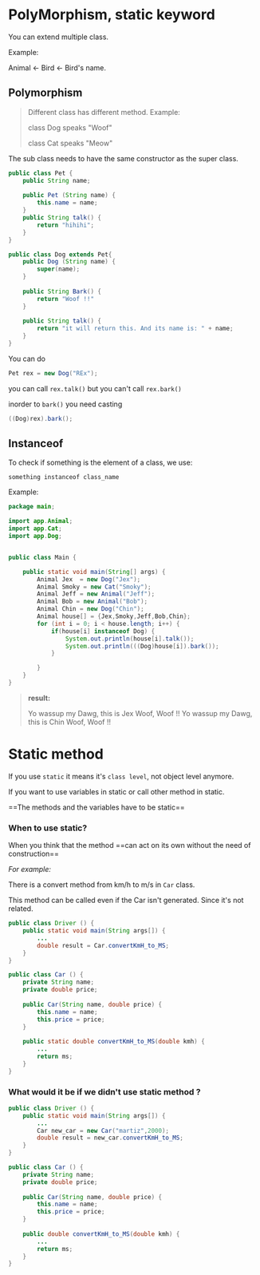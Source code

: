 # PolyMorphism, static keyword

You can extend multiple class.

Example:

Animal <- Bird <- Bird's name.



## Polymorphism

> Different class has different method. Example:
>
> class Dog speaks "Woof"
>
> class Cat speaks "Meow"

The sub class needs to have the same constructor as the super class.

```java
public class Pet {
    public String name;
    
    public Pet (String name) {
        this.name = name;
    }
    public String talk() {
        return "hihihi";
    }
}
```

```java
public class Dog extends Pet{
    public Dog (String name) {
        super(name);
    }
    
    public String Bark() {
        return "Woof !!"
    }
    
    public String talk() {
        return "it will return this. And its name is: " + name;
    }
}
```

You can do

```java
Pet rex = new Dog("REx");
```

you can call `rex.talk()` but you can't call `rex.bark()`

inorder to `bark()` you need casting

```java
((Dog)rex).bark();
```



## Instanceof

To check if something is the element of a class, we use:

`something instanceof class_name`

Example:

```java
package main;

import app.Animal;
import app.Cat;
import app.Dog;


public class Main {

    public static void main(String[] args) {
        Animal Jex  = new Dog("Jex");
        Animal Smoky = new Cat("Smoky");
        Animal Jeff = new Animal("Jeff");
        Animal Bob = new Animal("Bob");
        Animal Chin = new Dog("Chin");
        Animal house[] = {Jex,Smoky,Jeff,Bob,Chin};
        for (int i = 0; i < house.length; i++) {
            if(house[i] instanceof Dog) {
                System.out.println(house[i].talk());
                System.out.println(((Dog)house[i]).bark());
            }

        }
    }
}

```

>**result:**
>
>Yo wassup my Dawg, this is Jex
>Woof, Woof !!
>Yo wassup my Dawg, this is Chin
>Woof, Woof !!

# Static method

If you use `static` it means it's `class level`, not object level anymore.

If you want to use variables in static or call other method in static.

==The methods and the variables have to be static==

### When to use static? 

When you think that the method ==can act on its own without the need of construction==

*For example:*

There is a convert method from km/h to m/s in `Car` class.

This method can be called even if the Car isn't generated. Since it's not related.

```java
public class Driver () {
    public static void main(String args[]) {
        ...
        double result = Car.convertKmH_to_MS;
    }
}

public class Car () {
    private String name;
    private double price;
    
    public Car(String name, double price) {
        this.name = name;
        this.price = price;
    }
    
    public static double convertKmH_to_MS(double kmh) {
        ...
 		return ms;
    }
}
```

### What would it be if we didn't use static method ?

```java
public class Driver () {
    public static void main(String args[]) {
        ...
        Car new_car = new Car("martiz",2000);
        double result = new_car.convertKmH_to_MS;
    }
}

public class Car () {
    private String name;
    private double price;
    
    public Car(String name, double price) {
        this.name = name;
        this.price = price;
    }
    
    public double convertKmH_to_MS(double kmh) {
        ...
 		return ms;
    }
}
```

